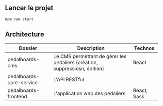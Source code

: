 ## Lancer le projet
```bash
npm run start
```

## Architecture

| Dossier                  	| Description                                                                  	| Technos     	|
|--------------------------	|------------------------------------------------------------------------------	|-------------	|
| pedalboards-cms          	| Le CMS permettant de gérer  les pedaliers (création,  suppressiosn, édition) 	| React       	|
| pedalboards-core-service 	| L'API RESTful                                                                	|             	|
| pedalboards-frontend     	| L'application web des  pédaliers                                             	| React, Sass 	|